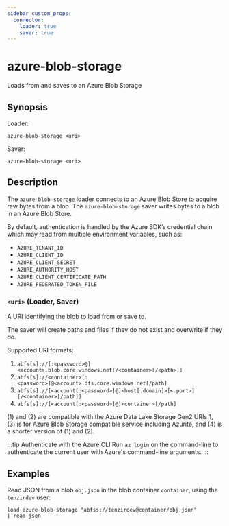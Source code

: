 ```yaml
---
sidebar_custom_props:
  connector:
    loader: true
    saver: true
---
```


# azure-blob-storage

Loads from and saves to an Azure Blob Storage

## Synopsis

Loader:

```
azure-blob-storage <uri>
```

Saver:

```
azure-blob-storage <uri>
```

## Description

The `azure-blob-storage` loader connects to an Azure Blob Store to acquire raw
bytes from a blob. The `azure-blob-storage` saver writes bytes to a blob in an
Azure Blob Store.

By default, authentication is handled by the Azure SDK’s credential chain which
may read from multiple environment variables, such as:

- `AZURE_TENANT_ID`
- `AZURE_CLIENT_ID`
- `AZURE_CLIENT_SECRET`
- `AZURE_AUTHORITY_HOST`
- `AZURE_CLIENT_CERTIFICATE_PATH`
- `AZURE_FEDERATED_TOKEN_FILE`

### `<uri>` (Loader, Saver)

A URI identifying the blob to load from or save to.

The saver will create paths and files if they do not exist and overwrite if
they do.

Supported URI formats:

1. `abfs[s]://[:<password>@]<account>.blob.core.windows.net[/<container>[/<path>]]`
2. `abfs[s]://<container>[:<password>]@<account>.dfs.core.windows.net[/path]`
3. `abfs[s]://[<account[:<password>]@]<host[.domain]>[<:port>][/<container>[/path]]`
4. `abfs[s]://[<account[:<password>]@]<container>[/path]`

(1) and (2) are compatible with the Azure Data Lake Storage Gen2 URIs 1, (3) is
for Azure Blob Storage compatible service including Azurite, and (4) is a shorter
version of (1) and (2).

:::tip Authenticate with the Azure CLI
Run `az login` on the command-line to authenticate the current user with Azure's
command-line arguments.
:::

## Examples

Read JSON from a blob `obj.json` in the blob container `container`, using the
`tenzirdev` user:

```
load azure-blob-storage "abfss://tenzirdev@container/obj.json"
| read json
```
